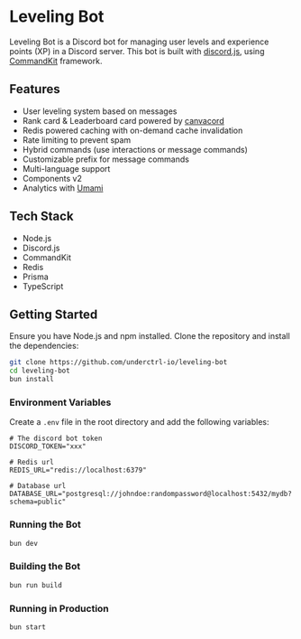 # Leveling Bot

Leveling Bot is a Discord bot for managing user levels and experience points (XP) in a Discord server. This bot is built with [discord.js](https://discord.js.org), using [CommandKit](https://commandkit.dev) framework.

## Features

- User leveling system based on messages
- Rank card & Leaderboard card powered by [canvacord](https://canvacord.neplex.dev)
- Redis powered caching with on-demand cache invalidation
- Rate limiting to prevent spam
- Hybrid commands (use interactions or message commands)
- Customizable prefix for message commands
- Multi-language support
- Components v2
- Analytics with [Umami](https://umami.is)

## Tech Stack

- Node.js
- Discord.js
- CommandKit
- Redis
- Prisma
- TypeScript

## Getting Started

Ensure you have Node.js and npm installed. Clone the repository and install the dependencies:

```bash
git clone https://github.com/underctrl-io/leveling-bot
cd leveling-bot
bun install
```

### Environment Variables

Create a `.env` file in the root directory and add the following variables:

```env
# The discord bot token
DISCORD_TOKEN="xxx"

# Redis url
REDIS_URL="redis://localhost:6379"

# Database url
DATABASE_URL="postgresql://johndoe:randompassword@localhost:5432/mydb?schema=public"
```

### Running the Bot

```bash
bun dev
```

### Building the Bot

```bash
bun run build
```

### Running in Production

```bash
bun start
```
